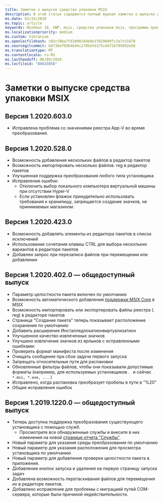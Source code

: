 ```yaml
---
title: Заметки о выпуске средства упаковки MSIX
description: В этой статье содержится полный журнал заметок о выпуске для различных версий средства упаковки MSIX.
ms.date: 03/25/2020
ms.topic: article
keywords: Windows 10, UWP, msix, средство упаковки msix, программа предварительной оценки
ms.localizationpriority: medium
ms.custom: Vibranium
ms.openlocfilehash: c03cf8ba7fd1098184b8e370298997c3a7c51878
ms.sourcegitcommit: bd738ef9264bd4c2785e5d175c44f2b785092e58
ms.translationtype: MT
ms.contentlocale: ru-RU
ms.lasthandoff: 06/09/2020
ms.locfileid: "84633858"
---
```

# <a name="release-notes-for-the-msix-packaging-tool"></a>Заметки о выпуске средства упаковки MSIX

## <a name="version-120206030"></a>Версия 1.2020.603.0
- Исправлена проблема со значениями реестра App-V во время преобразования.

## <a name="version-120205280"></a>Версия 1.2020.528.0
- Возможность добавления нескольких файлов в редактор пакетов
- Возможность импортировать несколько файлов. reg в редактор пакетов
- Улучшенная поддержка преобразования любого типа установщика
- Исправления ошибок:
    - Отключить выбор локального компьютера виртуальной машины при отсутствии Hyper-V
    - Если установлен флажок принудительно использовать требования к хранилищу, запрещается создание значков, не принимаемых магазином.

## <a name="version-120204230"></a>Версия 1.2020.423.0
- Возможность добавлять элементы из редактора пакетов в список исключений
- Использование сочетания клавиш CTRL для выбора нескольких вариантов в редакторе пакетов
- Добавлен запрос при перезаписи файлов при перемещении или добавлении

## <a name="version-120204020---public-release"></a>Версия 1.2020.402.0 — общедоступный выпуск
- Параметр целостности пакета включен по умолчанию
- Возможность автоматического добавления [поддержки MSIX Core](../../msix-core/msixcore.md) в MSIX
- Возможность импортировать или экспортировать файлы реестра (. reg) в редакторе пакетов
- Страница "Создание пакета" теперь показывает расположение сохранения по умолчанию
- Добавить расширение Инсталледлокатионвиртуализатион
- Улучшенное качество извлеченных значков
- Улучшено извлечение значков из ярлыков с исправленными ошибками:
- Проверить формат манифеста после изменения 
- Очищать сообщение при сбое задачи первого запуска 
- Запрещать относительные пути для распаковки 
- Обновленные фильтры файлов, чтобы они показывали допустимые форматы (например, для используемых установщиков *.*   и сейчас `*.msi, *.exe, ...` ) 
- Исправлено, когда распаковка преобразует пробелы в пути в "%20"
- Общие исправления ошибок

## <a name="version-1201912200---public-release"></a>Версия 1.2019.1220.0 — общедоступный выпуск
- Теперь доступна поддержка преобразования существующего установщика с помощью служб.
  - Просмотрите все обнаруженные службы и внесите в них изменения на новой [странице отчета "Службы"](../convert-an-installer-with-services.md).
- Новый параметр для указания среды преобразования по умолчанию
- Новый параметр для указания расположения для просмотра установщика по умолчанию
- Новый параметр для добавления проверки целостности пакета в приложения.
- Добавление кнопок запуска и удаления на первую страницу запуска задач
- Добавлена возможность перетаскивания файлов для перемещения их в редакторе пакетов.
- Добавлено исправление для проблемы с миграцией путей COM-сервера, которые были причиной недействительности.
